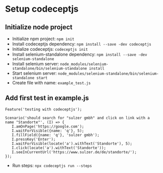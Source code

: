 # Setup codeceptjs

## Initialize node project
 - Initialize npm project: `npm init`
 - Install codeceptjs dependency: `npm install --save -dev codeceptjs`
 - Initialize codeceptjs: `codeceptjs init`
 - Install selenium-standalone dependency: `npm install --save -dev selenium-standalone`
 - Install selenium server: `node_modules/selenium-standalone/bin/selenium-standalone install`
 - Start selenium server: `node_modules/selenium-standalone/bin/selenium-standalone start`
 - Create file with name: `example_test.js`

 ## Add first test in example.js
 ```
Feature('testing with codeceptjs');

Scenario('should search for "sulzer gmbh" and click on link with a name "Standorte"', (I) => {
    I.amOnPage('https://google.com');
    I.waitForVisible({name: 'q'}, 5);
    I.fillField({name: 'q'}, 'sulzer gmbh');
    I.pressKey('Enter');
    I.waitForVisible(locate('a').withText('Standorte'), 5);
    I.click(locate('a').withText('Standorte'));
    I.seeInCurrentUrl('https://www.sulzer.de/de/standorte/');
});
```
- Run steps: `npx codeceptjs run --steps`
